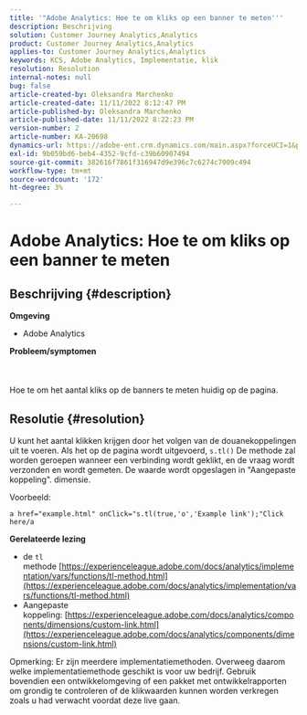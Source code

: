 ```yaml
---
title: '"Adobe Analytics: Hoe te om kliks op een banner te meten'''
description: Beschrijving
solution: Customer Journey Analytics,Analytics
product: Customer Journey Analytics,Analytics
applies-to: Customer Journey Analytics,Analytics
keywords: KCS, Adobe Analytics, Implementatie, klik
resolution: Resolution
internal-notes: null
bug: false
article-created-by: Oleksandra Marchenko
article-created-date: 11/11/2022 8:12:47 PM
article-published-by: Oleksandra Marchenko
article-published-date: 11/11/2022 8:22:23 PM
version-number: 2
article-number: KA-20698
dynamics-url: https://adobe-ent.crm.dynamics.com/main.aspx?forceUCI=1&pagetype=entityrecord&etn=knowledgearticle&id=d97cb833-fd61-ed11-9561-6045bd006b25
exl-id: 9b059bd6-beb4-4352-9cfd-c39b60907494
source-git-commit: 382616f7861f316947d9e396c7c6274c7009c494
workflow-type: tm+mt
source-wordcount: '172'
ht-degree: 3%

---
```


# Adobe Analytics: Hoe te om kliks op een banner te meten

## Beschrijving {#description}

<b>Omgeving</b>
- Adobe Analytics

<b>Probleem/symptomen </b><br><br> <br><br>Hoe te om het aantal kliks op de banners te meten huidig op de pagina.

## Resolutie {#resolution}


U kunt het aantal klikken krijgen door het volgen van de douanekoppelingen uit te voeren. Als het op de pagina wordt uitgevoerd, `s.tl()` De methode zal worden geroepen wanneer een verbinding wordt geklikt, en de vraag wordt verzonden en wordt gemeten. De waarde wordt opgeslagen in &quot;Aangepaste koppeling&quot;. dimensie.

Voorbeeld:


```
a href="example.html" onClick="s.tl(true,'o','Example link');"Click here/a
```


<b>Gerelateerde lezing</b>

- de `tl` methode [https://experienceleague.adobe.com/docs/analytics/implementation/vars/functions/tl-method.html](https://experienceleague.adobe.com/docs/analytics/implementation/vars/functions/tl-method.html)
- Aangepaste koppeling: [https://experienceleague.adobe.com/docs/analytics/components/dimensions/custom-link.html](https://experienceleague.adobe.com/docs/analytics/components/dimensions/custom-link.html)


Opmerking: Er zijn meerdere implementatiemethoden. Overweeg daarom welke implementatiemethode geschikt is voor uw bedrijf. Gebruik bovendien een ontwikkelomgeving of een pakket met ontwikkelrapporten om grondig te controleren of de klikwaarden kunnen worden verkregen zoals u had verwacht voordat deze live gaan.

